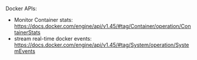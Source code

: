 Docker APIs:
 - Monitor Container stats: https://docs.docker.com/engine/api/v1.45/#tag/Container/operation/ContainerStats
 - stream real-time docker events: https://docs.docker.com/engine/api/v1.45/#tag/System/operation/SystemEvents
 